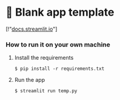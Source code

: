 # 🎈 Blank app template


[!"[docs.streamlit.io](https://high-returns-low-volume.streamlit.app/)"]

### How to run it on your own machine

1. Install the requirements

   ```
   $ pip install -r requirements.txt
   ```

2. Run the app

   ```
   $ streamlit run temp.py
   ```
